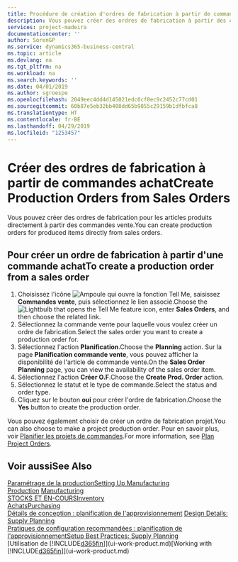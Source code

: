 ```yaml
---
title: Procédure de création d'ordres de fabrication à partir de commandes vente | Microsoft Docs
description: Vous pouvez créer des ordres de fabrication à partir des commandes vente dans le département Ventes & marketing.
services: project-madeira
documentationcenter: ''
author: SorenGP
ms.service: dynamics365-business-central
ms.topic: article
ms.devlang: na
ms.tgt_pltfrm: na
ms.workload: na
ms.search.keywords: ''
ms.date: 04/01/2019
ms.author: sgroespe
ms.openlocfilehash: 2049eec4dd4d145021edc0cf8ec9c2452c77cd01
ms.sourcegitcommit: 60b87e5eb32bb408dd65b9855c29159b1dfbfca8
ms.translationtype: HT
ms.contentlocale: fr-BE
ms.lasthandoff: 04/29/2019
ms.locfileid: "1253457"
---
```

# <a name="create-production-orders-from-sales-orders"></a><span data-ttu-id="6816b-103">Créer des ordres de fabrication à partir de commandes achat</span><span class="sxs-lookup"><span data-stu-id="6816b-103">Create Production Orders from Sales Orders</span></span>
<span data-ttu-id="6816b-104">Vous pouvez créer des ordres de fabrication pour les articles produits directement à partir des commandes vente.</span><span class="sxs-lookup"><span data-stu-id="6816b-104">You can create production orders for produced items directly from sales orders.</span></span>  

## <a name="to-create-a-production-order-from-a-sales-order"></a><span data-ttu-id="6816b-105">Pour créer un ordre de fabrication à partir d'une commande achat</span><span class="sxs-lookup"><span data-stu-id="6816b-105">To create a production order from a sales order</span></span>  

1.  <span data-ttu-id="6816b-106">Choisissez l'icône ![Ampoule qui ouvre la fonction Tell Me](media/ui-search/search_small.png "Dites-moi ce que vous voulez faire"), saisissez **Commandes vente**, puis sélectionnez le lien associé.</span><span class="sxs-lookup"><span data-stu-id="6816b-106">Choose the ![Lightbulb that opens the Tell Me feature](media/ui-search/search_small.png "Tell me what you want to do") icon, enter **Sales Orders**, and then choose the related link.</span></span>  
2.  <span data-ttu-id="6816b-107">Sélectionnez la commande vente pour laquelle vous voulez créer un ordre de fabrication.</span><span class="sxs-lookup"><span data-stu-id="6816b-107">Select the sales order you want to create a production order for.</span></span>  
3.  <span data-ttu-id="6816b-108">Sélectionnez l'action **Planification**.</span><span class="sxs-lookup"><span data-stu-id="6816b-108">Choose the **Planning** action.</span></span> <span data-ttu-id="6816b-109">Sur la page **Planification commande vente**, vous pouvez afficher la disponibilité de l'article de commande vente.</span><span class="sxs-lookup"><span data-stu-id="6816b-109">On the **Sales Order Planning** page, you can view the availability of the sales order item.</span></span>  
4.  <span data-ttu-id="6816b-110">Sélectionnez l'action **Créer O.F**.</span><span class="sxs-lookup"><span data-stu-id="6816b-110">Choose the **Create Prod. Order** action.</span></span>  
5.  <span data-ttu-id="6816b-111">Sélectionnez le statut et le type de commande.</span><span class="sxs-lookup"><span data-stu-id="6816b-111">Select the status and order type.</span></span>  
6.  <span data-ttu-id="6816b-112">Cliquez sur le bouton **oui** pour créer l'ordre de fabrication.</span><span class="sxs-lookup"><span data-stu-id="6816b-112">Choose the **Yes** button to create the production order.</span></span>

<span data-ttu-id="6816b-113">Vous pouvez également choisir de créer un ordre de fabrication projet.</span><span class="sxs-lookup"><span data-stu-id="6816b-113">You can also choose to make a project production order.</span></span> <span data-ttu-id="6816b-114">Pour en savoir plus, voir [Planifier les projets de commandes](production-how-to-plan-project-orders.md).</span><span class="sxs-lookup"><span data-stu-id="6816b-114">For more information, see [Plan Project Orders](production-how-to-plan-project-orders.md).</span></span>   

## <a name="see-also"></a><span data-ttu-id="6816b-115">Voir aussi</span><span class="sxs-lookup"><span data-stu-id="6816b-115">See Also</span></span>  
[<span data-ttu-id="6816b-116">Paramétrage de la production</span><span class="sxs-lookup"><span data-stu-id="6816b-116">Setting Up Manufacturing</span></span>](production-configure-production-processes.md)  
<span data-ttu-id="6816b-117">[Production](production-manage-manufacturing.md)  </span><span class="sxs-lookup"><span data-stu-id="6816b-117">[Manufacturing](production-manage-manufacturing.md)  </span></span>  
[<span data-ttu-id="6816b-118">STOCKS ET EN-COURS</span><span class="sxs-lookup"><span data-stu-id="6816b-118">Inventory</span></span>](inventory-manage-inventory.md)  
[<span data-ttu-id="6816b-119">Achats</span><span class="sxs-lookup"><span data-stu-id="6816b-119">Purchasing</span></span>](purchasing-manage-purchasing.md)  
<span data-ttu-id="6816b-120">[Détails de conception : planification de l'approvisionnement](design-details-supply-planning.md) </span><span class="sxs-lookup"><span data-stu-id="6816b-120">[Design Details: Supply Planning](design-details-supply-planning.md) </span></span>  
[<span data-ttu-id="6816b-121">Pratiques de configuration recommandées : planification de l'approvisionnement</span><span class="sxs-lookup"><span data-stu-id="6816b-121">Setup Best Practices: Supply Planning</span></span>](setup-best-practices-supply-planning.md)  
<span data-ttu-id="6816b-122">[Utilisation de [!INCLUDE[d365fin](includes/d365fin_md.md)]](ui-work-product.md)</span><span class="sxs-lookup"><span data-stu-id="6816b-122">[Working with [!INCLUDE[d365fin](includes/d365fin_md.md)]](ui-work-product.md)</span></span>
